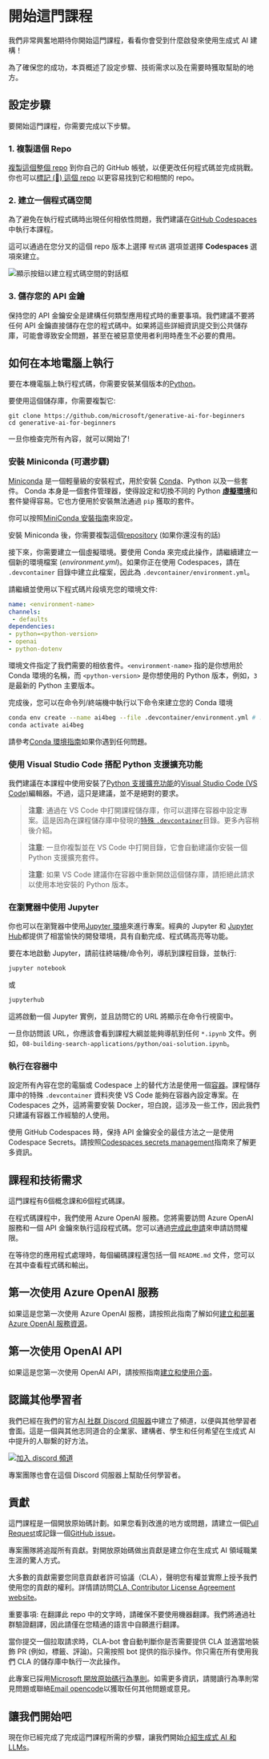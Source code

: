 ﻿# 開始這門課程

我們非常興奮地期待你開始這門課程，看看你會受到什麼啟發來使用生成式 AI 建構！

為了確保您的成功，本頁概述了設定步驟、技術需求以及在需要時獲取幫助的地方。

## 設定步驟

要開始這門課程，你需要完成以下步驟。

### 1. 複製這個 Repo

[複製這個整個 repo](https://github.com/microsoft/generative-ai-for-beginners/fork?WT.mc_id=academic-105485-koreyst) 到你自己的 GitHub 帳號，以便更改任何程式碼並完成挑戰。你也可以[標記 (🌟) 這個 repo](https://docs.github.com/en/get-started/exploring-projects-on-github/saving-repositories-with-stars?WT.mc_id=academic-105485-koreyst) 以更容易找到它和相關的 repo。

### 2. 建立一個程式碼空間

為了避免在執行程式碼時出現任何相依性問題，我們建議在[GitHub Codespaces](https://github.com/features/codespaces?WT.mc_id=academic-105485-koreyst)中執行本課程。

這可以通過在您分叉的這個 repo 版本上選擇 `程式碼` 選項並選擇 **Codespaces** 選項來建立。

![顯示按鈕以建立程式碼空間的對話框](../../images/who-will-pay.webp?WT.mc_id=academic-105485-koreyst)

### 3. 儲存您的 API 金鑰

保持您的 API 金鑰安全是建構任何類型應用程式時的重要事項。我們建議不要將任何 API 金鑰直接儲存在您的程式碼中。如果將這些詳細資訊提交到公共儲存庫，可能會導致安全問題，甚至在被惡意使用者利用時產生不必要的費用。

## 如何在本地電腦上執行

要在本機電腦上執行程式碼，你需要安裝某個版本的[Python](https://www.python.org/downloads/?WT.mc_id=academic-105485-koreyst)。

要使用這個儲存庫，你需要複製它:

```shell
git clone https://github.com/microsoft/generative-ai-for-beginners
cd generative-ai-for-beginners
```

一旦你檢查完所有內容，就可以開始了!

### 安裝 Miniconda (可選步驟)

[Miniconda](https://conda.io/en/latest/miniconda.html?WT.mc_id=academic-105485-koreyst) 是一個輕量級的安裝程式，用於安裝 [Conda](https://docs.conda.io/en/latest?WT.mc_id=academic-105485-koreyst)、Python 以及一些套件。
Conda 本身是一個套件管理器，使得設定和切換不同的 Python [**虛擬環境**](https://docs.python.org/3/tutorial/venv.html?WT.mc_id=academic-105485-koreyst)和套件變得容易。它也方便用於安裝無法通過 `pip` 獲取的套件。

你可以按照[MiniConda 安裝指南](https://docs.anaconda.com/free/miniconda/#quick-command-line-install?WT.mc_id=academic-105485-koreyst)來設定。

安裝 Miniconda 後，你需要複製這個[repository](https://github.com/microsoft/generative-ai-for-beginners/fork?WT.mc_id=academic-105485-koreyst) (如果你還沒有的話)

接下來，你需要建立一個虛擬環境。要使用 Conda 來完成此操作，請繼續建立一個新的環境檔案 (_environment.yml_)。如果你正在使用 Codespaces，請在 `.devcontainer` 目錄中建立此檔案，因此為 `.devcontainer/environment.yml`。

請繼續並使用以下程式碼片段填充您的環境文件:

```yml
name: <environment-name>
channels:
 - defaults
dependencies:
- python=<python-version>
- openai
- python-dotenv
```

環境文件指定了我們需要的相依套件。`<environment-name>` 指的是你想用於 Conda 環境的名稱，而 `<python-version>` 是你想使用的 Python 版本，例如，`3` 是最新的 Python 主要版本。

完成後，您可以在命令列/終端機中執行以下命令來建立您的 Conda 環境

```bash
conda env create --name ai4beg --file .devcontainer/environment.yml # .devcontainer 子路徑僅適用於 Codespace 設定
conda activate ai4beg
```

請參考[Conda 環境指南](https://docs.conda.io/projects/conda/en/latest/user-guide/tasks/manage-environments.html?WT.mc_id=academic-105485-koreyst)如果你遇到任何問題。

### 使用 Visual Studio Code 搭配 Python 支援擴充功能

我們建議在本課程中使用安裝了[Python 支援擴充功能](https://marketplace.visualstudio.com/items?itemName=ms-python.python&WT.mc_id=academic-105485-koreyst)的[Visual Studio Code (VS Code)](http://code.visualstudio.com/?WT.mc_id=academic-105485-koreyst)編輯器。不過，這只是建議，並不是絕對的要求。

> **注意**: 通過在 VS Code 中打開課程儲存庫，你可以選擇在容器中設定專案。這是因為在課程儲存庫中發現的[特殊 `.devcontainer`](https://code.visualstudio.com/docs/devcontainers/containers?itemName=ms-python.python&WT.mc_id=academic-105485-koreyst)目錄。更多內容稍後介紹。

> **注意**: 一旦你複製並在 VS Code 中打開目錄，它會自動建議你安裝一個 Python 支援擴充套件。

> **注意**: 如果 VS Code 建議你在容器中重新開啟這個儲存庫，請拒絕此請求以使用本地安裝的 Python 版本。

### 在瀏覽器中使用 Jupyter

你也可以在瀏覽器中使用[Jupyter 環境](https://jupyter.org?WT.mc_id=academic-105485-koreyst)來進行專案。經典的 Jupyter 和 [Jupyter Hub](https://jupyter.org/hub?WT.mc_id=academic-105485-koreyst)都提供了相當愉快的開發環境，具有自動完成、程式碼高亮等功能。

要在本地啟動 Jupyter，請前往終端機/命令列，導航到課程目錄，並執行:

```bash
jupyter notebook
```

或

```bash
jupyterhub
```

這將啟動一個 Jupyter 實例，並且訪問它的 URL 將顯示在命令行視窗中。

一旦你訪問該 URL，你應該會看到課程大綱並能夠導航到任何 `*.ipynb` 文件。例如，`08-building-search-applications/python/oai-solution.ipynb`。

### 執行在容器中

設定所有內容在您的電腦或 Codespace 上的替代方法是使用一個[容器](https://en.wikipedia.org/wiki/Containerization_(computing)?WT.mc_id=academic-105485-koreyst)。課程儲存庫中的特殊 `.devcontainer` 資料夾使 VS Code 能夠在容器內設定專案。在 Codespaces 之外，這將需要安裝 Docker，坦白說，這涉及一些工作，因此我們只建議有容器工作經驗的人使用。

使用 GitHub Codespaces 時，保持 API 金鑰安全的最佳方法之一是使用 Codespace Secrets。請按照[Codespaces secrets management](https://docs.github.com/en/codespaces/managing-your-codespaces/managing-secrets-for-your-codespaces?WT.mc_id=academic-105485-koreyst)指南來了解更多資訊。

## 課程和技術需求

這門課程有6個概念課和6個程式碼課。

在程式碼課程中，我們使用 Azure OpenAI 服務。您將需要訪問 Azure OpenAI 服務和一個 API 金鑰來執行這段程式碼。您可以通過[完成此申請](https://azure.microsoft.com/products/ai-services/openai-service?WT.mc_id=academic-105485-koreyst)來申請訪問權限。

在等待您的應用程式處理時，每個編碼課程還包括一個 `README.md` 文件，您可以在其中查看程式碼和輸出。

## 第一次使用 Azure OpenAI 服務

如果這是您第一次使用 Azure OpenAI 服務，請按照此指南了解如何[建立和部署 Azure OpenAI 服務資源](https://learn.microsoft.com/azure/ai-services/openai/how-to/create-resource?pivots=web-portal&WT.mc_id=academic-105485-koreyst)。

## 第一次使用 OpenAI API

如果這是您第一次使用 OpenAI API，請按照指南[建立和使用介面](https://platform.openai.com/docs/quickstart?context=pythont&WT.mc_id=academic-105485-koreyst)。

## 認識其他學習者

我們已經在我們的官方[AI 社群 Discord 伺服器](https://aka.ms/genai-discord?WT.mc_id=academic-105485-koreyst)中建立了頻道，以便與其他學習者會面。這是一個與其他志同道合的企業家、建構者、學生和任何希望在生成式 AI 中提升的人聯繫的好方法。

[![加入 discord 頻道](https://dcbadge.limes.pink/api/server/ByRwuEEgH4)](https://aka.ms/genai-discord?WT.mc_id=academic-105485-koreyst)

專案團隊也會在這個 Discord 伺服器上幫助任何學習者。

## 貢獻

這門課程是一個開放原始碼計劃。如果您看到改進的地方或問題，請建立一個[Pull Request](https://github.com/microsoft/generative-ai-for-beginners/pulls?WT.mc_id=academic-105485-koreyst)或記錄一個[GitHub issue](https://github.com/microsoft/generative-ai-for-beginners/issues?WT.mc_id=academic-105485-koreyst)。

專案團隊將追蹤所有貢獻。對開放原始碼做出貢獻是建立你在生成式 AI 領域職業生涯的驚人方式。

大多數的貢獻需要您同意貢獻者許可協議（CLA），聲明您有權並實際上授予我們使用您的貢獻的權利。詳情請訪問[CLA, Contributor License Agreement website](https://cla.microsoft.com?WT.mc_id=academic-105485-koreyst)。

重要事項: 在翻譯此 repo 中的文字時，請確保不要使用機器翻譯。我們將通過社群驗證翻譯，因此請僅在您精通的語言中自願進行翻譯。

當你提交一個拉取請求時，CLA-bot 會自動判斷你是否需要提供 CLA 並適當地裝飾 PR (例如，標籤、評論)。只需按照 bot 提供的指示操作。你只需在所有使用我們 CLA 的儲存庫中執行一次此操作。

此專案已採用[Microsoft 開放原始碼行為準則](https://opensource.microsoft.com/codeofconduct/?WT.mc_id=academic-105485-koreyst)。如需更多資訊，請閱讀行為準則常見問題或聯絡[Email opencode](opencode@microsoft.com)以獲取任何其他問題或意見。

## 讓我們開始吧

現在你已經完成了完成這門課程所需的步驟，讓我們開始[介紹生成式 AI 和 LLMs](../../../01-introduction-to-genai/translations/tw/README.md?WT.mc_id=academic-105485-koreyst)。

